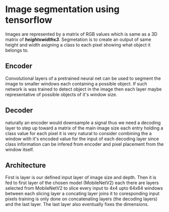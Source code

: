 # Image segmentation using tensorflow
Images are represented by a matrix of RGB values which is same
as a 3D matrix of **_height_**x**_width_**x**_3_**.
Segmetation is to create an output of same height and width asigning
a class to each pixel showing what object it belongs to.
## Encoder
Convolutional layers of a pretrained neural net can be used to segment the image
to smaller windows each containing a possible object. If such network is was
trained to detect object in the image then each layer maybe representative of
possible objects of it's window size.
## Decoder
naturally an encoder would downsample a signal thus we need a decoding layer to
step up toward a matrix of the main image size each entry holding a class value
for each pixel it is very natural to consider combining the a window with it's 
encoded value for the input of each decoding layer since class information can
be infered from encoder and pixel placement from the window itself.
## Architecture
First is layer is our defined input layer of image size and depth.
Then it is fed to first layer of the chosen model (MobileNetV2) each there are
layers selected from MobileNetV2 to slice every input to 4x4 upto 64x64 windows
between each slicing layer a concating layer joins it to coresponding input
pixels training is only done on concatenating layers (the decoding layers)
and the last layer. The last layer also eventually fixes the dimensions.
